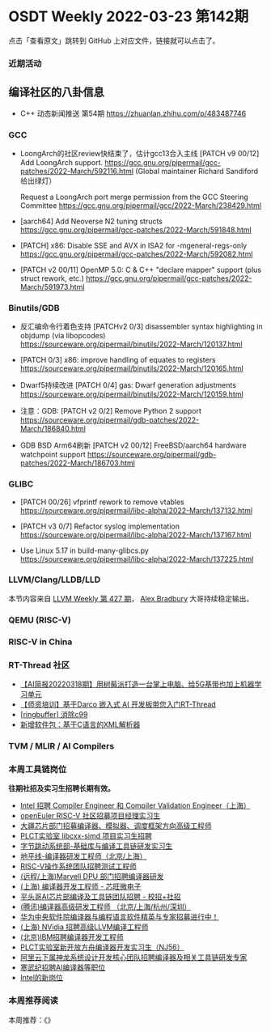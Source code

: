 # OSDT Weekly 2022-03-23 第142期

点击「查看原文」跳转到 GitHub 上对应文件，链接就可以点击了。

### 近期活动

## 编译社区的八卦信息

- C++ 动态新闻推送 第54期 https://zhuanlan.zhihu.com/p/483487746

### GCC

- LoongArch的社区review快结束了，估计gcc13合入主线
  [PATCH v9 00/12] Add LoongArch support.
  https://gcc.gnu.org/pipermail/gcc-patches/2022-March/592116.html
  (Global maintainer Richard Sandiford给出绿灯）

  Request a LoongArch port merge permission from the GCC Steering Committee
  https://gcc.gnu.org/pipermail/gcc/2022-March/238429.html

- [aarch64] Add Neoverse N2 tuning structs
  https://gcc.gnu.org/pipermail/gcc-patches/2022-March/591848.html

- [PATCH] x86: Disable SSE and AVX in ISA2 for -mgeneral-regs-only
  https://gcc.gnu.org/pipermail/gcc-patches/2022-March/592082.html

- [PATCH v2 00/11] OpenMP 5.0: C & C++ "declare mapper" support (plus struct rework, etc.)
  https://gcc.gnu.org/pipermail/gcc-patches/2022-March/591973.html

### Binutils/GDB

- 反汇编命令行着色支持
  [PATCHv2 0/3] disassembler syntax highlighting in objdump (via libopcodes)
  https://sourceware.org/pipermail/binutils/2022-March/120137.html

- [PATCH 0/3] x86: improve handling of equates to registers
  https://sourceware.org/pipermail/binutils/2022-March/120165.html

- Dwarf5持续改进 [PATCH 0/4] gas: Dwarf generation adjustments
  https://sourceware.org/pipermail/binutils/2022-March/120159.html

- 注意：GDB: [PATCH v2 0/2] Remove Python 2 support
  https://sourceware.org/pipermail/gdb-patches/2022-March/186840.html

- GDB BSD Arm64刷新 [PATCH v2 00/12] FreeBSD/aarch64 hardware watchpoint support
  https://sourceware.org/pipermail/gdb-patches/2022-March/186703.html

### GLIBC

- [PATCH 00/26] vfprintf rework to remove vtables
  https://sourceware.org/pipermail/libc-alpha/2022-March/137132.html

- [PATCH v3 0/7] Refactor syslog implementation
  https://sourceware.org/pipermail/libc-alpha/2022-March/137167.html

- Use Linux 5.17 in build-many-glibcs.py
  https://sourceware.org/pipermail/libc-alpha/2022-March/137225.html

### LLVM/Clang/LLDB/LLD

本节内容来自 [LLVM Weekly 第 427 期](http://llvmweekly.org/issue/427)，
[Alex Bradbury](https://www.linkedin.com/in/alex-bradbury/) 大哥持续稳定输出。

### QEMU (RISC-V)

### RISC-V in China

### RT-Thread 社区

- [【AI简报20220318期】用树莓派打造一台掌上电脑、给5G基带也加上机器学习单元](https://mp.weixin.qq.com/s/7h7zAfy7UdcUtK5SOm4XXg)
- [【师资培训】基于Darco 嵌入式 AI 开发板带您入门RT-Thread](https://mp.weixin.qq.com/s/0JRWKFpXY46qR7NJP8mE-g)
- [[ringbuffer] 消除c99](https://github.com/RT-Thread/rt-thread/pull/5696)
- [新增软件包：基于C语言的XML解析器](https://packages.rt-thread.org/detail.html?package=simple_xml)

### TVM / MLIR / AI Compilers

### 本周工具链岗位

**往期社招及实习生招聘长期有效。**

- [Intel 招聘 Compiler Engineer 和 Compiler Validation Engineer（上海）](https://mp.weixin.qq.com/s/I3DWxXODNoLRr0kN2xMZLQ)
- [openEuler RISC-V 社区招募项目经理实习生](https://mp.weixin.qq.com/s/ejXV4xLmBOxZ3Oold3TuqQ)
- [大疆芯片部门招募编译器、模拟器、调度框架方向高级工程师](https://mp.weixin.qq.com/s/Wn5NzAtUTwQNXKRvMVQWLA)
- [PLCT实验室 libcxx-simd 项目实习生招聘](https://mp.weixin.qq.com/s/EIVx5cY74GlodirySY97Qw)
- [字节跳动系统部-基础库与编译工具链研发实习生](https://mp.weixin.qq.com/s/DrN1V3laXPapFISf7Nz5ug)
- [地平线-编译器研发工程师（北京/上海）](https://mp.weixin.qq.com/s/MYObl7iWIbyrTz9hCmKWYA)
- [RISC-V操作系统团队招聘测试工程师](https://mp.weixin.qq.com/s/inLFS4pI1F74m_oJ2I7xjQ)
- [(远程/上海)Marvell DPU 部门招聘编译器研发](https://mp.weixin.qq.com/s/B6JjAhF3TZjezD1tjYHDaw)
- [(上海) 编译器开发工程师 - 芯旺微电子](https://mp.weixin.qq.com/s/nqe1-7qffnc0CaejYkpKyw)
- [平头哥AI芯片部编译及工具链团队招聘 - 校招+社招](https://mp.weixin.qq.com/s/kARbXtJotRPCNMrV-yOanA)
- [(腾讯)编译器高级研发工程师 （北京/上海/杭州/深圳）](https://mp.weixin.qq.com/s/DF-2qmHmpKZtJ1djHXM1Ug)
- [华为中央软件院编译器与编程语言软件精英与专家招募进行中！](https://mp.weixin.qq.com/s/VshbvWegM3eCdgK9d6v46A)
- [(上海) NVidia 招聘高级LLVM编译工程师](https://mp.weixin.qq.com/s/y6UmneY-UvzyhEvyCaoyEg)
- [(北京)IBM招聘编译器开发工程师](https://mp.weixin.qq.com/s/B_d1gjyrgncevOGWnV_Jfw)
- [PLCT实验室新开放方舟编译器开发实习生（NJ56）](https://mp.weixin.qq.com/s/lPp5RvjYhpDIGsp-luLzKQ)
- [阿里云下属神龙系统设计开发核心团队招聘编译器及相关工具链研发专家](https://mp.weixin.qq.com/s/h3ELBXBHfNjZCyCRixqnOQ)
- [寒武纪招聘AI编译器等职位](https://mp.weixin.qq.com/s/LWpDXEA2rJ1wx9mr8XoWxw)
- [Intel的新岗位](https://mp.weixin.qq.com/s/xs-deMCI4ob7WX0vIRZMZw)

### 本周推荐阅读

本周推荐：《》
